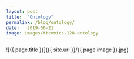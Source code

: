 ```yaml
---
layout: post
title:  "Ontology"
permalink: /blog/ontology/
date:   2019-06-21
image: images/ttcomics-128-ontology
---
```

![{{ page.title }}]({{ site.url }}/{{ page.image }}.jpg)
